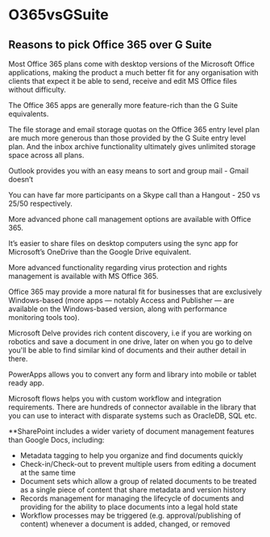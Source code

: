 # O365vsGSuite

## Reasons to pick Office 365 over G Suite </br>
Most Office 365 plans come with desktop versions of the Microsoft Office applications, making the product a much better fit for any organisation with clients that expect it be able to send, receive and edit MS Office files without difficulty.

The Office 365 apps are generally more feature-rich than the G Suite equivalents.

The file storage and email storage quotas on the Office 365 entry level plan are much more generous than those provided by the G Suite entry level plan. And the inbox archive functionality ultimately gives unlimited storage space across all plans.

Outlook provides you with an easy means to sort and group mail - Gmail doesn’t 

You can have far more participants on a Skype call than a Hangout - 250 vs 25/50 respectively.

More advanced phone call management options are available with Office 365.

It’s easier to share files on desktop computers using the sync app for Microsoft’s OneDrive than the Google Drive equivalent.

More advanced functionality regarding virus protection and rights management is available with MS Office 365.

Office 365 may provide a more natural fit for businesses that are exclusively Windows-based (more apps — notably Access and Publisher — are available on the Windows-based version, along with performance monitoring tools too).

Microsoft Delve provides rich content discovery, i.e if you are working on robotics and save a document in one drive, later on when you go to delve you'll be able to find similar kind of documents and their auther detail in there.

PowerApps allows you to convert any form and library into mobile or tablet ready app.

Microsoft flows helps you with custom workflow and integration requirements. There are hundreds of connector available in the library that you can use to interact with disparate systems such as OracleDB, SQL etc.

**SharePoint includes a wider variety of document management features than Google Docs, including:

* Metadata tagging to help you organize and find documents quickly
* Check-in/Check-out to prevent multiple users from editing a document at the same time
* Document sets which allow a group of related documents to be treated as a single piece of content that share metadata and version history
* Records management for managing the lifecycle of documents and providing for the ability to place documents into a legal hold state
* Workflow processes may be triggered (e.g. approval/publishing of content) whenever a document is added, changed, or removed
